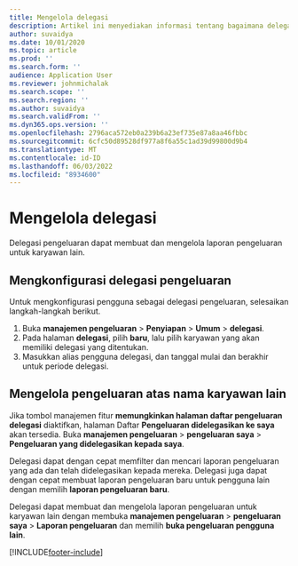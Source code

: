 ```yaml
---
title: Mengelola delegasi
description: Artikel ini menyediakan informasi tentang bagaimana delegasi pengeluaran dapat membuat dan mengelola laporan pengeluaran untuk karyawan lain.
author: suvaidya
ms.date: 10/01/2020
ms.topic: article
ms.prod: ''
ms.search.form: ''
audience: Application User
ms.reviewer: johnmichalak
ms.search.scope: ''
ms.search.region: ''
ms.author: suvaidya
ms.search.validFrom: ''
ms.dyn365.ops.version: ''
ms.openlocfilehash: 2796aca572eb0a239b6a23ef735e87a8aa46fbbc
ms.sourcegitcommit: 6cfc50d89528df977a8f6a55c1ad39d99800d9b4
ms.translationtype: MT
ms.contentlocale: id-ID
ms.lasthandoff: 06/03/2022
ms.locfileid: "8934600"
---
```

# <a name="manage-delegation"></a>Mengelola delegasi
Delegasi pengeluaran dapat membuat dan mengelola laporan pengeluaran untuk karyawan lain.

## <a name="configuring-expense-delegation"></a>Mengkonfigurasi delegasi pengeluaran

Untuk mengkonfigurasi pengguna sebagai delegasi pengeluaran, selesaikan langkah-langkah berikut. 
1. Buka **manajemen pengeluaran** > **Penyiapan** > **Umum** > **delegasi**. 
2. Pada halaman **delegasi**, pilih **baru**, lalu pilih karyawan yang akan memiliki delegasi yang ditentukan. 
3. Masukkan alias pengguna delegasi, dan tanggal mulai dan berakhir untuk periode delegasi.

## <a name="manage-expenses-on-behalf-of-another-employee"></a>Mengelola pengeluaran atas nama karyawan lain

Jika tombol manajemen fitur **memungkinkan halaman daftar pengeluaran delegasi** diaktifkan, halaman Daftar **Pengeluaran didelegasikan ke saya** akan tersedia. Buka **manajemen pengeluaran** > **pengeluaran saya** > **Pengeluaran yang didelegasikan kepada saya**.

Delegasi dapat dengan cepat memfilter dan mencari laporan pengeluaran yang ada dan telah didelegasikan kepada mereka. Delegasi juga dapat dengan cepat membuat laporan pengeluaran baru untuk pengguna lain dengan memilih **laporan pengeluaran baru**.

Delegasi dapat membuat dan mengelola laporan pengeluaran untuk karyawan lain dengan membuka **manajemen pengeluaran** > **pengeluaran saya** > **Laporan pengeluaran** dan memilih **buka pengeluaran pengguna lain**.


[!INCLUDE[footer-include](../includes/footer-banner.md)]